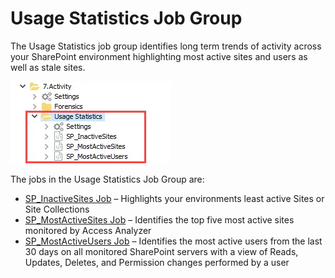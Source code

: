 # Usage Statistics Job Group

The Usage Statistics job group identifies long term trends of activity across your SharePoint
environment highlighting most active sites and users as well as stale sites.

![Usage Statistics Job Group in the Jobs Tree](../../../../../../../static/img/product_docs/accessanalyzer/solutions/sharepoint/activity/usagestatistics/usagestatisticsjobstree.webp)

The jobs in the Usage Statistics Job Group are:

- [SP_InactiveSites Job](sp_inactivesites.md) – Highlights your environments least active Sites or
  Site Collections
- [SP_MostActiveSites Job](sp_mostactivesites.md) – Identifies the top five most active sites
  monitored by Access Analyzer
- [SP_MostActiveUsers Job](sp_mostactiveusers.md) – Identifies the most active users from the last
  30 days on all monitored SharePoint servers with a view of Reads, Updates, Deletes, and Permission
  changes performed by a user
